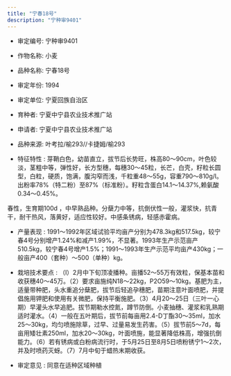 ```yaml
---
title: "宁春18号"
description: "宁种审9401"
---
```

* 审定编号:  宁种审9401

*  作物名称:  小麦

*  品种名称:  宁春18号

*  审定年份:  1994

*  审定单位:  宁夏回族自治区

* 育种者:  宁夏中宁县农业技术推广站

*  申请者:  宁夏中宁县农业技术推广站

*  品种来源:  叶考拉/榆293//卡捷姆/榆293

*  特征特性 : 
芽鞘白色，幼苗直立，拔节后长势旺，株高80～90cm，叶色较淡，茎粗中等，弹性好，长方型穗，每穗30～45粒，长芒，白壳，籽粒长圆型，白粒，硬质，饱满，腹沟窄而浅，千粒重48～55g，容重790～810g/l。出粉率78%（特二粉）至87%（标准粉）。籽粒含蛋白14.1～14.37%,赖氨酸0.34～0.45%。
春性，生育期100d ，中早熟品种。分蘖力中等，抗倒伏性一般，灌浆快，抗青干，耐干热风，落黄好，适应性较好。中感条锈病，轻感赤霍病。

 
*  产量表现 : 
1991～1992年区域试验平均亩产分别为478.3kg和517.5kg，较宁春4号分别增产1.24%和减产1.99%，不显著。1993年生产示范亩产510.5kg，较宁春4号增产1.5%；1991～1993年生产示范平均亩产430kg；一般亩产400（套种）～500（单种）kg。

*  栽培技术要点 : 
（l）2月中下旬顶凌播种。亩播52～55万有效粒，保基本苗和收获穗40～45万。（2）要求亩施纯N18～22kg，P2O59～10kg。基肥为主，适量带种肥，头水重追分蘖肥，拔节后轻追孕穗肥，苗期注意叶面喷肥，并提倡施用钾肥和使用有关微肥，保持平衡施肥。（3）4月20～25日（三叶一心期）早灌头水早追肥。拔节期勒水控氮，蹲节防倒。小麦抽穗、灌浆和乳熟期适时灌水。（4）一般在五叶期后，拔节前每亩用2.4-D丁酯30～35ml，加水25～30kg，均匀喷施除草，过早、过量易发生药害。（5）拔节前5～7d，每亩用矮壮素250ml，加水20～30kg，叶面喷施，能显著降低株高，增强抗倒能力。（6）若有锈病或白粉病流行时，于5月25日至8月5日喷粉锈宁1～2次，并及时喷药灭蚜。（7）7月中旬于蜡热末期收获。

*  审定意见 : 
同意在适种区域种植
